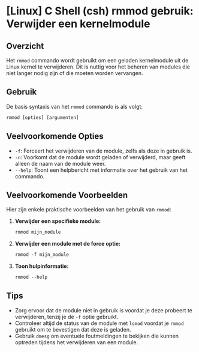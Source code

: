 # [Linux] C Shell (csh) rmmod gebruik: Verwijder een kernelmodule

## Overzicht
Het `rmmod` commando wordt gebruikt om een geladen kernelmodule uit de Linux kernel te verwijderen. Dit is nuttig voor het beheren van modules die niet langer nodig zijn of die moeten worden vervangen.

## Gebruik
De basis syntaxis van het `rmmod` commando is als volgt:

```csh
rmmod [opties] [argumenten]
```

## Veelvoorkomende Opties
- `-f`: Forceert het verwijderen van de module, zelfs als deze in gebruik is.
- `-n`: Voorkomt dat de module wordt geladen of verwijderd, maar geeft alleen de naam van de module weer.
- `--help`: Toont een helpbericht met informatie over het gebruik van het commando.

## Veelvoorkomende Voorbeelden
Hier zijn enkele praktische voorbeelden van het gebruik van `rmmod`:

1. **Verwijder een specifieke module:**
   ```csh
   rmmod mijn_module
   ```

2. **Verwijder een module met de force optie:**
   ```csh
   rmmod -f mijn_module
   ```

3. **Toon hulpinformatie:**
   ```csh
   rmmod --help
   ```

## Tips
- Zorg ervoor dat de module niet in gebruik is voordat je deze probeert te verwijderen, tenzij je de `-f` optie gebruikt.
- Controleer altijd de status van de module met `lsmod` voordat je `rmmod` gebruikt om te bevestigen dat deze is geladen.
- Gebruik `dmesg` om eventuele foutmeldingen te bekijken die kunnen optreden tijdens het verwijderen van een module.